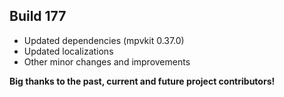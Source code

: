 ## Build 177
* Updated dependencies (mpvkit 0.37.0)
* Updated localizations
* Other minor changes and improvements

**Big thanks to the past, current and future project contributors!**
